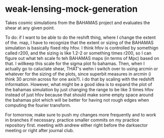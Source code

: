 # weak-lensing-mock-generation
Takes cosmic simulations from the BAHAMAS project and evaluates the shear at any given point.

To do: if I want to be able to do the reshift thing, where I change the extent of the. map, I have to recognize that the extent or sizing of the BAHAMAS simulation is basically fixed nby hfov. I think hfov is controlled by somethign called r200, and the sizing is like 1.2-2 or something times r200, so I can figure out what teh scale fo teh BAHAMAS maps (in terms of Mpc) based on that. I willkeep this scale for the sigma plot fo bahamas. Then, when I actually go to caluclate shear, THAT's wehn i switch over to using arcmin or whatever for the sizing of the plots, since superbit measures in arcmin (i think 30 arcmin across for one axis?). i do that by scaling with the redshift information. However, what might be a good idea is to expand the plot of the bahamas simulation by just changing the range to be like 3 times hfov instead of just hfov because that should make some empty space around the bahamas plot which will be better for having not rough edges when computing the fourier transform.

For tomorrow, make sure to push my changes more frequently and to work in branches if necessary. practice smaller commits on my practice repository first. meeting with andrew either right before the darksector meeting or right after journal club.